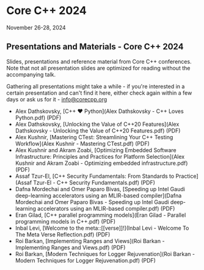 # Core C++ 2024
November 26-28, 2024

## Presentations and Materials - Core C++ 2024

Slides, presentations and reference material from Core C++ conferences.  
Note that not all presentation slides are optimized for reading without the accompanying talk.

Gathering all presentations might take a while - if you're interested in a certain presentation and can't find it here, either check again
within a few days or ask us for it - [info@corecpp.org](mailto://info@corecpp.org)

- Alex Dathskovsky, [C++ ♥ Python](Alex Dathskovsky - C++ Loves Python.pdf) (PDF)
- Alex Dathskovsky, [Unlocking the Value of C++20 Features](Alex Dathskovsky - Unlocking the Value of C++20 Features.pdf) (PDF)
- Alex Kushnir, [Mastering CTest: Streamlining Your C++ Testing Workflow](Alex Kushnir - Mastering CTest.pdf) (PDF)
- Alex Kushnir and Akram Zoabi, [Optimizing Embedded Software Infrastructure: Principles and Practices for Platform Selection](Alex Kushnir and Akram Zoabi - Optimizing embedded infrastructure.pdf) (PDF)
- Assaf Tzur-El, [C++ Security Fundamentals: From Standards to Practice](Assaf Tzur-El - C++ Security Fundamentals.pdf) (PDF)
- Dafna Mordechai and Omer Paparo Bivas, [Speeding up Intel Gaudi deep-learning accelerators using an MLIR-based compiler](Dafna Mordechai and Omer Paparo Bivas - Speeding up Intel Gaudi deep-learning accelerators using an MLIR-based compiler.pdf) (PDF)
- Eran Gilad, [C++ parallel programming models](Eran Gilad - Parallel programming models in C++.pdf) (PDF)
- Inbal Levi, [Welcome to the meta::[[verse]]!](Inbal Levi - Welcome To The Meta Verse Reflection.pdf) (PDF)
- Roi Barkan, [Implementing Ranges and Views](Roi Barkan - Implementing Ranges and Views.pdf) (PDF)
- Roi Barkan, [Modern Techniques for Logger Rejuvenation](Roi Barkan - Modern Techniques for Logger Rejuvenation.pdf) (PDF)

